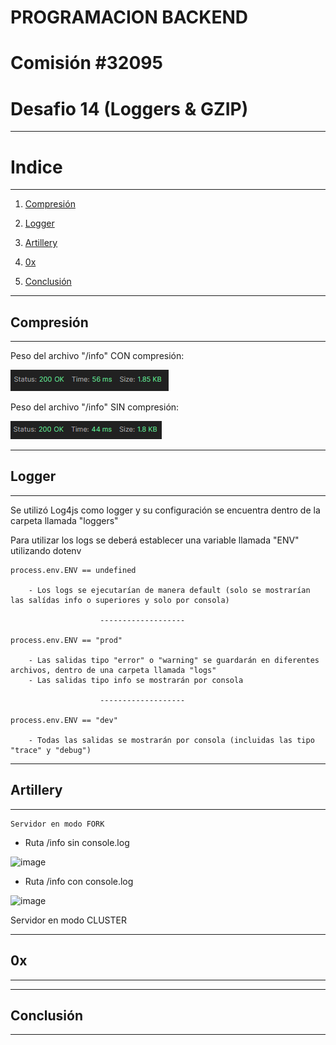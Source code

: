 # PROGRAMACION BACKEND

# Comisión #32095

# Desafio 14 (Loggers & GZIP)

---

# Indice

---

1. [Compresión](#compresión)

2. [Logger](#logger)

3. [Artillery](#artillery)

4. [0x](#0x)

5. [Conclusión](#conclusión)

---

## Compresión

---

Peso del archivo "/info" CON compresión:

![image](./assets/info-con-comp.png)

Peso del archivo "/info" SIN compresión:

![image](./assets/info-sin-comp.png)

---

## Logger

---

Se utilizó Log4js como logger y su configuración se encuentra dentro de la carpeta llamada "loggers"

Para utilizar los logs se deberá establecer una variable llamada "ENV" utilizando dotenv

    process.env.ENV == undefined

        - Los logs se ejecutarían de manera default (solo se mostrarían las salídas info o superiores y solo por consola)

                        -------------------

    process.env.ENV == "prod"

        - Las salidas tipo "error" o "warning" se guardarán en diferentes archivos, dentro de una carpeta llamada "logs"
        - Las salidas tipo info se mostrarán por consola

                        -------------------

    process.env.ENV == "dev"

        - Todas las salidas se mostrarán por consola (incluidas las tipo "trace" y "debug")

---

## Artillery

---

    Servidor en modo FORK

- Ruta /info sin console.log

![image](./assets/artillery-info-noConsole.png)

- Ruta /info con console.log

![image](./assets/artillery-info-console.png)

Servidor en modo CLUSTER

---

## 0x

---

---

## Conclusión

---
